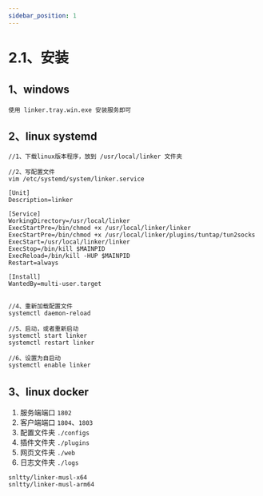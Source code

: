 ```yaml
---
sidebar_position: 1
---
```


# 2.1、安装

## 1、windows
```
使用 linker.tray.win.exe 安装服务即可
```


## 2、linux  systemd
```
//1、下载linux版本程序，放到 /usr/local/linker 文件夹

//2、写配置文件
vim /etc/systemd/system/linker.service

[Unit]
Description=linker

[Service]
WorkingDirectory=/usr/local/linker
ExecStartPre=/bin/chmod +x /usr/local/linker/linker
ExecStartPre=/bin/chmod +x /usr/local/linker/plugins/tuntap/tun2socks
ExecStart=/usr/local/linker/linker
ExecStop=/bin/kill $MAINPID
ExecReload=/bin/kill -HUP $MAINPID
Restart=always

[Install]
WantedBy=multi-user.target


//4、重新加载配置文件
systemctl daemon-reload

//5、启动，或者重新启动
systemctl start linker
systemctl restart linker

//6、设置为自启动
systemctl enable linker
```

## 3、linux docker

1. 服务端端口 `1802`
2. 客户端端口 `1804`、`1803`
3. 配置文件夹 `./configs`
4. 插件文件夹 `./plugins`
5. 网页文件夹 `./web`
6. 日志文件夹 `./logs`

```
snltty/linker-musl-x64
snltty/linker-musl-arm64
```